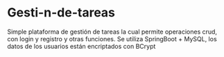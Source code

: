 # Gesti-n-de-tareas
Simple plataforma de gestión de tareas la cual permite operaciones crud, con login y registro y otras funciones. Se utiliza SpringBoot + MySQL, los datos de los usuarios están encriptados con BCrypt
